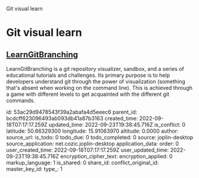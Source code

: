 Git visual learn

# Git visual learn

## [LearnGitBranching](https://github.com/pcottle/learnGitBranching#learnGitbranching)
LearnGitBranching is a git repository visualizer, sandbox, and a series of educational tutorials and challenges. Its primary purpose is to help developers understand git through the power of visualization (something that's absent when working on the command line). This is achieved through a game with different levels to get acquainted with the different git commands.

id: 53ac29d9478543f39a2abafa4d5eeec6
parent_id: bcdcff623096493ab093db41a87b3163
created_time: 2022-09-18T07:17:17.259Z
updated_time: 2022-09-23T19:38:45.716Z
is_conflict: 0
latitude: 50.66329300
longitude: 15.91063970
altitude: 0.0000
author: 
source_url: 
is_todo: 0
todo_due: 0
todo_completed: 0
source: joplin-desktop
source_application: net.cozic.joplin-desktop
application_data: 
order: 0
user_created_time: 2022-09-18T07:17:17.259Z
user_updated_time: 2022-09-23T19:38:45.716Z
encryption_cipher_text: 
encryption_applied: 0
markup_language: 1
is_shared: 0
share_id: 
conflict_original_id: 
master_key_id: 
type_: 1